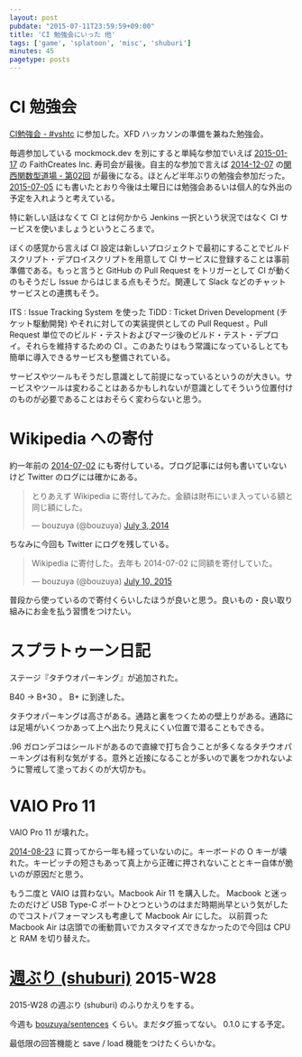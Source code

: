 ```yaml
---
layout: post
pubdate: "2015-07-11T23:59:59+09:00"
title: 'CI 勉強会にいった 他'
tags: ['game', 'splatoon', 'misc', 'shuburi']
minutes: 45
pagetype: posts
---
```

# CI 勉強会

[CI勉強会 - #vshtc](https://vshtc.doorkeeper.jp/events/26853) に参加した。XFD ハッカソンの準備を兼ねた勉強会。

毎週参加している mockmock.dev を別にすると単純な参加でいえば [2015-01-17][] の FaithCreates Inc. 寿司会が最後。自主的な参加で言えば [2014-12-07][] の[関西関数型道場 - 第02回](http://kansaifp.doorkeeper.jp/events/17206) が最後になる。ほとんど半年ぶりの勉強会参加だった。 [2015-07-05][] にも書いたとおり今後は土曜日には勉強会あるいは個人的な外出の予定を入れようと考えている。

特に新しい話はなくて CI とは何かから Jenkins 一択という状況ではなく CI サービスを使いましょうというところまで。

ぼくの感覚から言えば CI 設定は新しいプロジェクトで最初にすることでビルドスクリプト・デプロイスクリプトを用意して CI サービスに登録することは事前準備である。もっと言うと GitHub の Pull Request をトリガーとして CI が動くのもそうだし Issue からはじまる点もそうだ。関連して Slack などのチャットサービスとの連携もそう。

ITS : Issue Tracking System を使った TiDD : Ticket Driven Development (チケット駆動開発) やそれに対しての実装提供としての Pull Request 。Pull Request 単位でのビルド・テストおよびマージ後のビルド・テスト・デプロイ。それらを維持するための CI 。このあたりはもう常識になっているしとても簡単に導入できるサービスも整備されている。

サービスやツールもそうだし意識として前提になっているというのが大きい。サービスやツールは変わることはあるかもしれないが意識としてそういう位置付けのものが必要であることはおそらく変わらないと思う。

# Wikipedia への寄付

約一年前の [2014-07-02][] にも寄付している。ブログ記事には何も書いていないけど Twitter のログには確かにある。

<blockquote class="twitter-tweet" lang="en"><p lang="ja" dir="ltr">とりあえず Wikipedia に寄付してみた。金額は財布にいま入っている額と同じ額にした。</p>&mdash; bouzuya (@bouzuya) <a href="https://twitter.com/bouzuya/status/484558242459029504">July 3, 2014</a></blockquote>

ちなみに今回も Twitter にログを残している。

<blockquote class="twitter-tweet" lang="en"><p lang="ja" dir="ltr">Wikipedia に寄付した。去年も 2014-07-02 に同額を寄付していた。</p>&mdash; bouzuya (@bouzuya) <a href="https://twitter.com/bouzuya/status/619630272053579776">July 10, 2015</a></blockquote>

普段から使っているので寄付くらいしたほうが良いと思う。良いもの・良い取り組みにお金を払う習慣をつけたい。

<script async src="//platform.twitter.com/widgets.js" charset="utf-8"></script>

# スプラトゥーン日記

ステージ『タチウオパーキング』が追加された。

B40 → B+30 。 B+ に到達した。

タチウオパーキングは高さがある。通路と裏をつくための壁上りがある。通路には足場がいくつかあって上へ出たり見えにくい位置で潜ることもできる。

.96 ガロンデコはシールドがあるので直線で打ち合うことが多くなるタチウオパーキングは有利な気がする。意外と近接になることが多いので裏をつかれないように警戒して塗っておくのが大切かも。


# VAIO Pro 11

VAIO Pro 11 が壊れた。

[2014-08-23][] に買ってから一年も経っていないのに。キーボードの O キーが壊れた。キーピッチの短さもあって真上から正確に押されないこととキー自体が脆いのが原因だと思う。

もう二度と VAIO は買わない。Macbook Air 11 を購入した。 Macbook と迷ったのだけど USB Type-C ポートひとつというのはまだ時期尚早という気がしたのでコストパフォーマンスも考慮して Macbook Air にした。 以前買った Macbook Air は店頭での衝動買いでカスタマイズできなかったので今回は CPU と RAM を切り替えた。

# [週ぶり (shuburi)][shuburi] 2015-W28

2015-W28 の週ぶり (shuburi) のふりかえりをする。

今週も [bouzuya/sentences][] くらい。まだタグ振ってない。 0.1.0 にする予定。

最低限の回答機能と save / load 機能をつけたくらいかな。

[shuburi]: http://www.shuburi.org/
[bouzuya/sentences]: https://github.com/bouzuya/sentences
[2014-07-02]: http://blog.bouzuya.net/2014/07/02/
[2014-08-23]: http://blog.bouzuya.net/2014/08/23/
[2014-12-07]: http://blog.bouzuya.net/2014/12/07/
[2015-01-17]: http://blog.bouzuya.net/2015/01/17/
[2015-07-05]: http://blog.bouzuya.net/2015/07/05/
